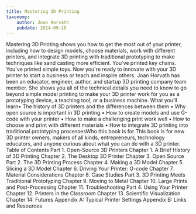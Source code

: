 ```yaml
---
title: Mastering 3D Printing
taxonomy:
	author: Joan Horvath
	pubdate: 2014-09-18
---
```

Mastering 3D Printing shows you how to get the most out of your printer, including how to design models, choose materials, work with different printers, and integrate 3D printing with traditional prototyping to make techniques like sand casting more efficient. You've printed key chains. You've printed simple toys. Now you're ready to innovate with your 3D printer to start a business or teach and inspire others. Joan Horvath has been an educator, engineer, author, and startup 3D printing company team member. She shows you all of the technical details you need to know to go beyond simple model printing to make your 3D printer work for you as a prototyping device, a teaching tool, or a business machine. What you’ll learn• The history of 3D printers and the differences between them • Why open source is important in 3D printing • How to create models and use G-code with your printer • How to make a challenging print work well • How to choose and print with different materials • How to integrate 3D printing into traditional prototyping processesWho this book is for This book is for new 3D printer owners, makers of all kinds, entrepreneurs, technology educators, and anyone curious about what you can do with a 3D printer. Table of Contents Part 1. Open-Source 3D Printers Chapter 1. A Brief History of 3D Printing Chapter 2. The Desktop 3D Printer Chapter 3. Open Source Part 2. The 3D Printing Process Chapter 4. Making a 3D Model Chapter 5. Slicing a 3D Model Chapter 6. Driving Your Printer: G-code Chapter 7. Material Considerations Chapter 8. Case Studies Part 3. 3D Printing Meets Traditional Prototyping Chapter 9. Moving to Metal Chapter 10. Large Prints and Post-Processing Chapter 11. Troubleshooting Part 4. Using Your Printer Chapter 12. Printers in the Classroom Chapter 13. Scientific Visualization Chapter 14: Futures Appendix A: Typical Printer Settings Appendix B: Links and Resources
